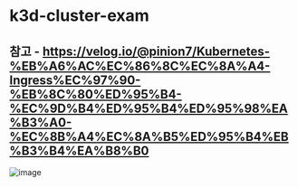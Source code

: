 # k3d-cluster-exam

## 참고 - https://velog.io/@pinion7/Kubernetes-%EB%A6%AC%EC%86%8C%EC%8A%A4-Ingress%EC%97%90-%EB%8C%80%ED%95%B4-%EC%9D%B4%ED%95%B4%ED%95%98%EA%B3%A0-%EC%8B%A4%EC%8A%B5%ED%95%B4%EB%B3%B4%EA%B8%B0
![image](https://user-images.githubusercontent.com/46846040/215327216-800dab57-b9d9-4b1e-9109-5953c56e96ad.png)
